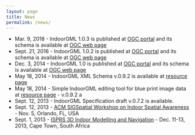 ```yaml
---
layout: page
title: News
permalink: /news/
---
```


- Mar. 9, 2018 - IndoorGML 1.0.3 is published at [OGC portal](http://www.opengeospatial.org/standards/indoorgml) and its schema is available at [OGC web page](http://schemas.opengis.net/indoorGML/1.0)
- Sept. 21, 2016 - IndoorGML 1.0.2 is published at [OGC portal](http://www.opengeospatial.org/standards/indoorgml) and its schema is available at [OGC web page](http://schemas.opengis.net/indoorGML/1.0)
- Dec. 3, 2014 - IndoorGML 1.0 is published at [OGC portal](http://www.opengeospatial.org/standards/indoorgml) and its schema is available at [OGC web page](http://schemas.opengis.net/indoorGML/1.0)
- May 18, 2014 - IndoorGML XML Schema v.0.9.2 is available at [resource page](../resources.html)
- May 18, 2014 - Simple IndoorGML editing tool for blue print image data at [resource page](../resources.html) - v.0.9.2 a
- Sept. 12, 2013 - IndoorGML Specification draft v.0.7.2 is available.
- Sept. 12, 2013 - [ACM SIGSpatial Workshop on Indoor Spatial Awareness](http://webgis.usask.ca/isa2013/index.html) - Nov. 5, Orlando, FL, USA
- Sept. 1, 2013 - [ISPRS 3D Indoor Modelling and Navigation](http://indoor3d.net/) - Dec. 11-13, 2013, Cape Town, South Africa
